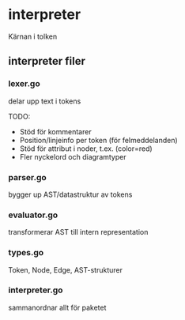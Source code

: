 # interpreter

Kärnan i tolken

## interpreter filer

### lexer.go
delar upp text i tokens

TODO:
- Stöd för kommentarer
- Position/linjeinfo per token (för felmeddelanden)
- Stöd för attribut i noder, t.ex. (color=red)
- Fler nyckelord och diagramtyper



### parser.go
bygger up AST/datastruktur av tokens

### evaluator.go
transformerar AST till intern representation

### types.go
Token, Node, Edge, AST-strukturer

### interpreter.go
sammanordnar allt för paketet

